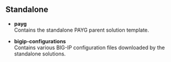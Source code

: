 ## Standalone

  - **payg** <br>Contains the standalone PAYG parent solution template.

  - **bigip-configurations** <br> Contains various BIG-IP configuration files downloaded by the standalone solutions.